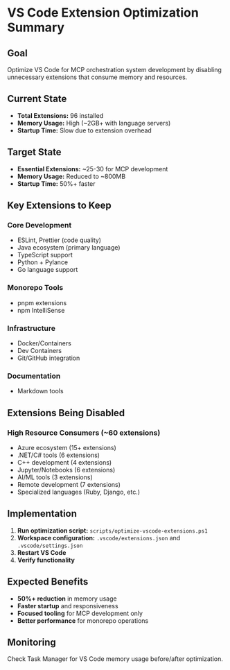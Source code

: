 # VS Code Extension Optimization Summary

## Goal
Optimize VS Code for MCP orchestration system development by disabling unnecessary extensions that consume memory and resources.

## Current State
- **Total Extensions:** 96 installed
- **Memory Usage:** High (~2GB+ with language servers)
- **Startup Time:** Slow due to extension overhead

## Target State
- **Essential Extensions:** ~25-30 for MCP development
- **Memory Usage:** Reduced to ~800MB
- **Startup Time:** 50%+ faster

## Key Extensions to Keep

### Core Development
- ESLint, Prettier (code quality)
- Java ecosystem (primary language)
- TypeScript support
- Python + Pylance
- Go language support

### Monorepo Tools
- pnpm extensions
- npm IntelliSense

### Infrastructure
- Docker/Containers
- Dev Containers
- Git/GitHub integration

### Documentation
- Markdown tools

## Extensions Being Disabled

### High Resource Consumers (~60 extensions)
- Azure ecosystem (15+ extensions)
- .NET/C# tools (6 extensions)
- C++ development (4 extensions)
- Jupyter/Notebooks (6 extensions)
- AI/ML tools (3 extensions)
- Remote development (7 extensions)
- Specialized languages (Ruby, Django, etc.)

## Implementation

1. **Run optimization script:** `scripts/optimize-vscode-extensions.ps1`
2. **Workspace configuration:** `.vscode/extensions.json` and `.vscode/settings.json`
3. **Restart VS Code**
4. **Verify functionality**

## Expected Benefits

- **50%+ reduction** in memory usage
- **Faster startup** and responsiveness
- **Focused tooling** for MCP development only
- **Better performance** for monorepo operations

## Monitoring

Check Task Manager for VS Code memory usage before/after optimization.

